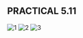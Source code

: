 PRACTICAL 5.11
------------------------------
![1](https://cloud.githubusercontent.com/assets/16949393/14377802/619c98d6-fd8f-11e5-92ca-177b5fb26287.png)
![2](https://cloud.githubusercontent.com/assets/16949393/14377805/6476c87e-fd8f-11e5-8c1f-ad0583f7f7fa.png)
![3](https://cloud.githubusercontent.com/assets/16949393/14377808/66c5bbda-fd8f-11e5-90d3-b635abf98e46.png)
